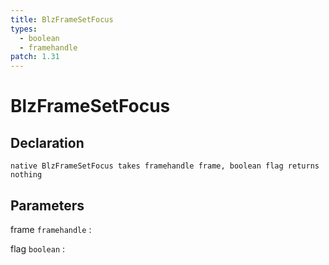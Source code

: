 ```yaml
---
title: BlzFrameSetFocus
types:
  - boolean
  - framehandle
patch: 1.31
---
```


# BlzFrameSetFocus

## Declaration

```jass
native BlzFrameSetFocus takes framehandle frame, boolean flag returns nothing
```

## Parameters
frame `framehandle`
: 

flag `boolean`
: 
